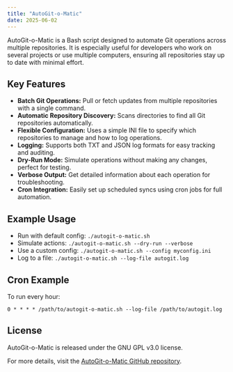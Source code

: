```yaml
---
title: "AutoGit-o-Matic"
date: 2025-06-02
---
```


AutoGit-o-Matic is a Bash script designed to automate Git operations across multiple repositories. It is especially useful for developers who work on several projects or use multiple computers, ensuring all repositories stay up to date with minimal effort.

## Key Features
- **Batch Git Operations:** Pull or fetch updates from multiple repositories with a single command.
- **Automatic Repository Discovery:** Scans directories to find all Git repositories automatically.
- **Flexible Configuration:** Uses a simple INI file to specify which repositories to manage and how to log operations.
- **Logging:** Supports both TXT and JSON log formats for easy tracking and auditing.
- **Dry-Run Mode:** Simulate operations without making any changes, perfect for testing.
- **Verbose Output:** Get detailed information about each operation for troubleshooting.
- **Cron Integration:** Easily set up scheduled syncs using cron jobs for full automation.

## Example Usage
- Run with default config: `./autogit-o-matic.sh`
- Simulate actions: `./autogit-o-matic.sh --dry-run --verbose`
- Use a custom config: `./autogit-o-matic.sh --config myconfig.ini`
- Log to a file: `./autogit-o-matic.sh --log-file autogit.log`

## Cron Example
To run every hour:
```
0 * * * * /path/to/autogit-o-matic.sh --log-file /path/to/autogit.log
```

## License
AutoGit-o-Matic is released under the GNU GPL v3.0 license.

For more details, visit the [AutoGit-o-Matic GitHub repository](https://github.com/FPGArtktic/AutoGit-o-Matic).
